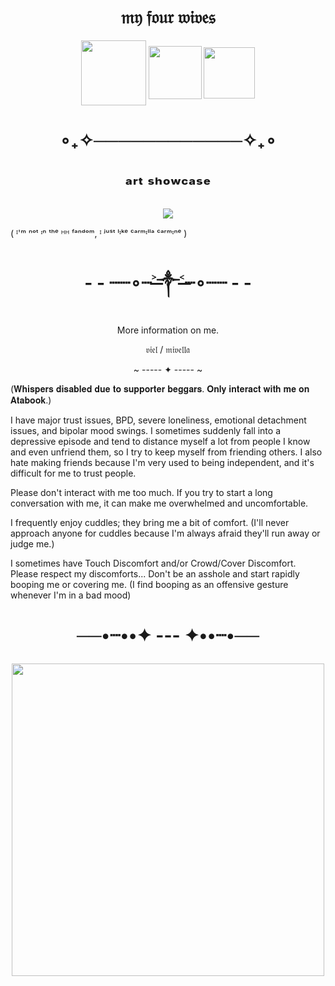<h1 align="center">𝔪𝔶 𝔣𝔬𝔲𝔯 𝔴𝔦𝔳𝔢𝔰</h1>

<p align="center">
<img width="104" src="https://github.com/user-attachments/assets/a665c068-0fe1-46b4-982b-d9a992a52a55"
  
<p align="center">
<img width="85" src="https://github.com/user-attachments/assets/a7a688a7-5f59-44bc-b8af-8e55cf8dea6d"

<p align="center">
<img width="82" src="https://github.com/user-attachments/assets/c368175a-405e-48ac-884e-3334cd204ebb"


<h1 align="center"></h1>

<h1 align="center">∘₊✧────────────✧₊∘</h1>

<h1 align="center"></h1>

<h1 align="center">ᵃʳᵗ ˢʰᵒʷᶜᵃˢᵉ</h1>

<p align="center">
 <img src="https://media.discordapp.net/attachments/1337915162832670743/1337924343031791746/Untitled2517_20250208171327.png?ex=67a936a4&is=67a7e524&hm=682498d86f6b10843e27c8b578104efb54d47a0e2c3cfa8878daadbc8944a48f&=&format=webp&quality=lossless&width=697&height=599" />
</p>







( ᴵ'ᵐ ⁿᵒᵗ ᶦⁿ ᵗʰᵉ ᴴᴴ ᶠᵃⁿᵈᵒᵐ, ᴵ ʲᵘˢᵗ ˡᶦᵏᵉ ᶜᵃʳᵐᶦˡˡᵃ ᶜᵃʳᵐᶦⁿᵉ )

<h1 align="center">- - ┈┈∘┈˃̶༒˂̶┈∘┈┈ - -</h1>

<p align="center">
More information on me.
</p>

<p align="center">
𝔳𝔦𝔢𝔩 / 𝔪𝔦𝔳𝔢𝔩𝔩𝔞
</p>

<p align="center">
~ ----- ✦ ----- ~
</p>

(𝐖𝐡𝐢𝐬𝐩𝐞𝐫𝐬 𝐝𝐢𝐬𝐚𝐛𝐥𝐞𝐝 𝐝𝐮𝐞 𝐭𝐨 𝐬𝐮𝐩𝐩𝐨𝐫𝐭𝐞𝐫 𝐛𝐞𝐠𝐠𝐚𝐫𝐬. 𝐎𝐧𝐥𝐲 𝐢𝐧𝐭𝐞𝐫𝐚𝐜𝐭 𝐰𝐢𝐭𝐡 𝐦𝐞 𝐨𝐧 𝐀𝐭𝐚𝐛𝐨𝐨𝐤.)

I have major trust issues, BPD, severe loneliness, emotional detachment issues, and bipolar mood swings. I sometimes suddenly fall into a depressive episode and tend to distance myself a lot from people I know and even unfriend them, so I try to keep myself from friending others. I also hate making friends because I'm very used to being independent, and it's difficult for me to trust people.

Please don't interact with me too much. If you try to start a long conversation with me, it can make me overwhelmed and uncomfortable.

I frequently enjoy cuddles; they bring me a bit of comfort.  (I'll never approach anyone for cuddles because I'm always afraid they'll run away or judge me.)

I sometimes have Touch Discomfort and/or Crowd/Cover Discomfort. Please respect my discomforts... Don't be an asshole and start rapidly booping me or covering me. (I find booping as an offensive gesture whenever I'm in a bad mood)

<h1 align="center">──•┈••✦ --- ✦••┈•──



<p align="center">
<img width="500" src="https://github.com/user-attachments/assets/6c643ef8-4d29-46fc-86b7-89993abcbe19"
</p>

